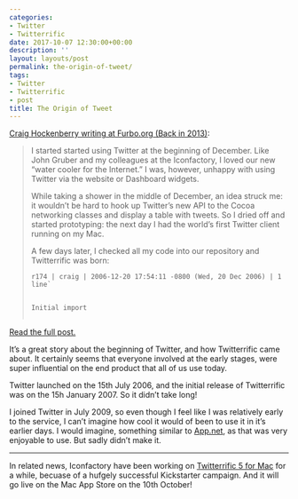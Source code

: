 ```yaml
---
categories:
- Twitter
- Twitterrific
date: 2017-10-07 12:30:00+00:00
description: ''
layout: layouts/post
permalink: the-origin-of-tweet/
tags:
- Twitter
- Twitterrific
- post
title: The Origin of Tweet
---
```


<div class="kg-card-markdown"><!-- link[http://furbo.org/2013/06/28/the-origin-of-tweet/] --></p>
<p><a href="http://furbo.org/2013/06/28/the-origin-of-tweet/">Craig Hockenberry writing at Furbo.org (Back in 2013)</a>:</p>
<blockquote>
<p>I started started using Twitter at the beginning of December. Like John Gruber and my colleagues at the Iconfactory, I loved our new “water cooler for the Internet.” I was, however, unhappy with using Twitter via the website or Dashboard widgets.</p>
<p>While taking a shower in the middle of December, an idea struck me: it wouldn’t be hard to hook up Twitter’s new API to the Cocoa networking classes and display a table with tweets. So I dried off and started prototyping: the next day I had the world’s first Twitter client running on my Mac.</p>
<p>A few days later, I checked all my code into our repository and Twitterrific was born:</p>
<pre><code>r174 | craig | 2006-12-20 17:54:11 -0800 (Wed, 20 Dec 2006) | 1 line`

Initial import
</code></pre>
</blockquote>
<p><a href="http://furbo.org/2013/06/28/the-origin-of-tweet/">Read the full post.</a></p>
<p>It&#8217;s a great story about the beginning of Twitter, and how Twitterrific came about. It certainly seems that everyone involved at the early stages, were super influential on the end product that all of us use today.</p>
<p>Twitter launched on the 15th July 2006, and the initial release of Twitterrific was on the 15h January 2007. So it didn&#8217;t take long!</p>
<p>I joined Twitter in July 2009, so even though I feel like I was relatively early to the service, I can&#8217;t imagine how cool it would of been to use it in it&#8217;s earlier days. I would imagine, something similar to <a href="https://en.wikipedia.org/wiki/App.net">App.net</a>, as that was very enjoyable to use. But sadly didn&#8217;t make it.</p>
<hr>
<p>In related news, Iconfactory have been working on <a href="http://twitterrific.com/mac/">Twitterrific 5 for Mac</a> for a while, becuase of a hufgely successful Kickstarter campaign. And it will go live on the Mac App Store on the 10th October!</p>
</div>